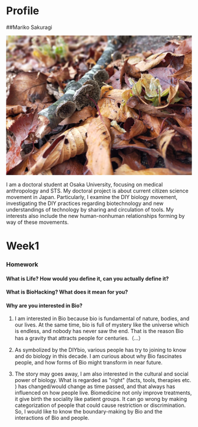# Profile

##Mariko Sakuragi

![image_profile](photo/139282151_412049590032179_3432442983651064912_n.jpg)

I am a doctoral student at Osaka University, focusing on medical anthropology and STS. My doctoral project is about current citizen science movement in Japan. Particularly, I examine the DIY biology movement, investigating the DIY practices regarding biotechnology and new understandings of technology by sharing and circulation of tools. My interests also include the new human-nonhuman relationships forming by way of these movements.  


# Week1

### Homework
#### What is Life? How would you define it, can you actually define it?


#### What is BioHacking? What does it mean for you?


#### Why are you interested in Bio?
1. I am interested in Bio because bio is fundamental of nature, bodies, and our lives. At the same time, bio is full of mystery like the universe which is endless, and nobody has never saw the end. That is the reason Bio has a gravity that attracts people for centuries.（...）

2. As symbolized by the DIYbio, various people has try to joining to know and do biology in this decade. I am curious about why Bio fascinates people, and how forms of Bio might transform in near future.

3. The story may goes away, I am also interested in the cultural and social power of biology. What is regarded as "right" (facts, tools, therapies etc. ) has changed/would change as time passed, and that always has influenced on how people live. Biomedicine not only improve treatments, it give birth the sociality like patient groups. It can go wrong by making categorization of people that could cause restriction or discrimination. So, I would like to know the boundary-making by Bio and the interactions of Bio and people.
